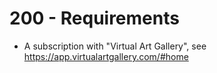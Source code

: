 # 200 - Requirements

- A subscription with "Virtual Art Gallery", see https://app.virtualartgallery.com/#home
